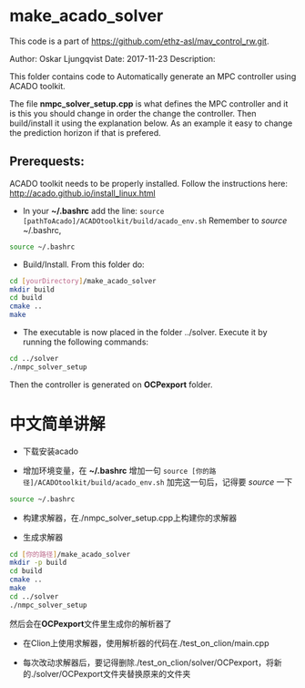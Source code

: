 make_acado_solver
======
This code is a part of https://github.com/ethz-asl/mav_control_rw.git. 

Author: Oskar Ljungqvist
Date: 2017-11-23
Description:

This folder contains code to Automatically generate an MPC controller using ACADO toolkit.

The file **nmpc_solver_setup.cpp** is what defines the MPC controller and it is this you should change in order the change the controller. Then build/install it using the explanation below. As an example it easy to change the prediction horizon if that is prefered.

Prerequests: 
------

ACADO toolkit needs to be properly installed. Follow the instructions here: http://acado.github.io/install_linux.html

* In your **~/.bashrc** add the line:
`
source [pathToAcado]/ACADOtoolkit/build/acado_env.sh
`
Remember to *source* ~/.bashrc,
```sh
source ~/.bashrc
```


* Build/Install. From this folder do:
```sh
cd [yourDirectory]/make_acado_solver
mkdir build
cd build
cmake ..
make
```
* The executable is now placed in the folder ../solver. Execute it by running the following commands:
```sh
cd ../solver
./nmpc_solver_setup
```
Then the controller is generated on **OCPexport** folder.




# 中文简单讲解
* 下载安装acado

* 增加环境变量，在 **~/.bashrc** 增加一句
`
source [你的路径]/ACADOtoolkit/build/acado_env.sh
`
加完这一句后，记得要 *source* 一下
```sh
source ~/.bashrc
```

* 构建求解器，在./nmpc_solver_setup.cpp上构建你的求解器

* 生成求解器
```sh
cd [你的路径]/make_acado_solver
mkdir -p build
cd build
cmake ..
make 
cd ../solver
./nmpc_solver_setup
```
然后会在**OCPexport**文件里生成你的解析器了

* 在Clion上使用求解器，使用解析器的代码在./test_on_clion/main.cpp

* 每次改动求解器后，要记得删除./test_on_clion/solver/OCPexport，将新的./solver/OCPexport文件夹替换原来的文件夹
